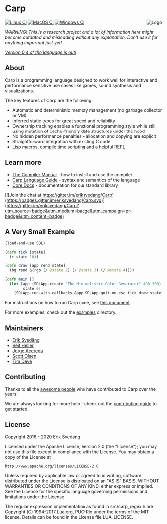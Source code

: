 # Carp

<img src="resources/logo/carp_logo_300_c.png" alt="Logo" align="right"/>

[![Linux CI](https://github.com/carp-lang/Carp/workflows/Linux%20CI/badge.svg)](https://github.com/carp-lang/Carp/actions?query=workflow%3A%22Linux+CI%22)
[![MacOS CI](https://github.com/carp-lang/Carp/workflows/MacOS%20CI/badge.svg)](https://github.com/carp-lang/Carp/actions?query=workflow%3A"MacOS+CI")
[![Windows CI](https://github.com/carp-lang/Carp/workflows/Windows%20CI/badge.svg)](https://github.com/carp-lang/Carp/actions?query=workflow%3A"Windows+CI")

<i>WARNING! This is a research project and a lot of information here might become outdated and misleading without any explanation. Don't use it for anything important just yet!</i>

<i>[Version 0.4 of the language is out!](https://github.com/carp-lang/Carp/releases/)</i>

## About

Carp is a programming language designed to work well for interactive and performance sensitive use cases like games, sound synthesis and visualizations.

The key features of Carp are the following:
* Automatic and deterministic memory management (no garbage collector or VM)
* Inferred static types for great speed and reliability
* Ownership tracking enables a functional programming style while still using mutation of cache-friendly data structures under the hood
* No hidden performance penalties – allocation and copying are explicit
* Straightforward integration with existing C code
* Lisp macros, compile time scripting and a helpful REPL

## Learn more
* [The Compiler Manual](docs/Manual.md) - how to install and use the compiler
* [Carp Language Guide](docs/LanguageGuide.md) - syntax and semantics of the language
* [Core Docs](http://carp-lang.github.io/carp-docs/core/core_index.html) - documentation for our standard library

[![Join the chat at https://gitter.im/eriksvedang/Carp](https://badges.gitter.im/eriksvedang/Carp.svg)](https://gitter.im/eriksvedang/Carp?utm_source=badge&utm_medium=badge&utm_campaign=pr-badge&utm_content=badge)

## A Very Small Example

```clojure
(load-and-use SDL)

(defn tick [state]
  (+ state 10))

(defn draw [app rend state]
  (bg rend &(rgb (/ @state 2) (/ @state 3) (/ @state 4))))

(defn main []
  (let [app (SDLApp.create "The Minimalistic Color Generator" 400 300)
        state 0]
    (SDLApp.run-with-callbacks &app SDLApp.quit-on-esc tick draw state)))
```

For instructions on how to run Carp code, see [this document](docs/HowToRunCode.md).

For more examples, check out the [examples](examples) directory.

## Maintainers
- [Erik Svedäng](https://github.com/eriksvedang)
- [Veit Heller](https://github.com/hellerve)
- [Jorge Acereda](https://github.com/jacereda)
- [Scott Olsen](https://github.com/scolsen)
- [Tim Dévé](https://github.com/TimDeve)

## Contributing
Thanks to all the [awesome people](https://github.com/carp-lang/Carp/graphs/contributors) who have contributed to Carp over the years!

We are always looking for more help &ndash; check out the [contributing guide](docs/contributing.md) to get started.

## License

Copyright 2016 - 2020 Erik Svedäng

Licensed under the Apache License, Version 2.0 (the "License");
you may not use this file except in compliance with the License.
You may obtain a copy of the License at

    http://www.apache.org/licenses/LICENSE-2.0

Unless required by applicable law or agreed to in writing, software
distributed under the License is distributed on an "AS IS" BASIS,
WITHOUT WARRANTIES OR CONDITIONS OF ANY KIND, either express or implied.
See the License for the specific language governing permissions and
limitations under the License.

The regular expression implementation as found in src/carp_regex.h are
Copyright (C) 1994-2017 Lua.org, PUC-Rio under the terms of the MIT license.
Details can be found in the License file LUA_LICENSE.
